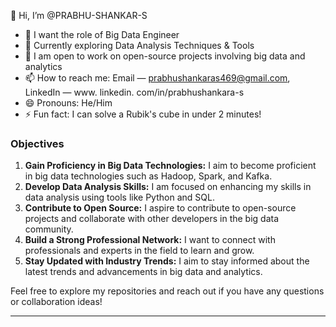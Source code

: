 👋 Hi, I’m @PRABHU-SHANKAR-S

- 👀 I want the role of Big Data Engineer
- 🌱 Currently exploring Data Analysis Techniques & Tools
- 💞️  I am open to work on open-source projects involving big data and analytics
- 📫 How to reach me: Email — prabhushankaras469@gmail.com, LinkedIn — www. linkedin. com/in/prabhushankara-s
- 😄 Pronouns: He/Him
- ⚡ Fun fact: I can solve a Rubik's cube in under 2 minutes!

### Objectives

1. **Gain Proficiency in Big Data Technologies:** I aim to become proficient in big data technologies such as Hadoop, Spark, and Kafka.
2. **Develop Data Analysis Skills:** I am focused on enhancing my skills in data analysis using tools like Python and SQL.
3. **Contribute to Open Source:** I aspire to contribute to open-source projects and collaborate with other developers in the big data community.
4. **Build a Strong Professional Network:** I want to connect with professionals and experts in the field to learn and grow.
5. **Stay Updated with Industry Trends:** I aim to stay informed about the latest trends and advancements in big data and analytics.

Feel free to explore my repositories and reach out if you have any questions or collaboration ideas!

---

<!---
PRABHU-SHANKAR-S/PRABHU-SHANKAR-S is a ✨ special ✨ repository because its `README.md` (this file) appears on your GitHub profile.
You can click the Preview link to take a look at your changes.
--->
